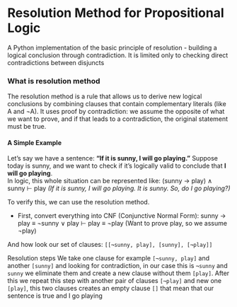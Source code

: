 # Resolution Method for Propositional Logic
A Python implementation of the basic principle of resolution - building a logical conclusion through contradiction. It is limited only to checking direct contradictions between disjuncts
### What is resolution method

The resolution method is a rule that allows us to derive new logical conclusions by combining clauses that contain complementary literals (like A and ¬A). It uses proof by contradiction: we assume the opposite of what we want to prove, and if that leads to a contradiction, the original statement must be true.
#### A Simple Example
Let’s say we have a sentence:
**“If it is sunny, I will go playing.”**
Suppose today is sunny, and we want to check if it’s logically valid to conclude that **I will go playing**.  
In logic, this whole situation can be represented like:
(sunny → play) ∧ sunny ⊢ play
*(If it is sunny, I will go playing. It is sunny. So, do I go playing?)*

To verify this, we can use the resolution method.

- First, convert everything into CNF (Conjunctive Normal Form):
sunny → play ≡ ¬sunny ∨ play
⊢ play ≡ ¬play (Want to prove play, so we assume ¬play)

And how look our set of clauses:
`[[¬sunny, play], [sunny], [¬play]]`

Resolution steps
We take one clause for example `[¬sunny, play]` and another `[sunny]` and looking for contradiction, in our case this is `¬sunny` and `sunny` we eliminate them and create a new clause without them `[play]`. After this we repeat this step with another pair of clauses `[¬play]` and new one `[play]`, this two clauses creates an empty clause `[]` that mean that our sentence is true and I go playing